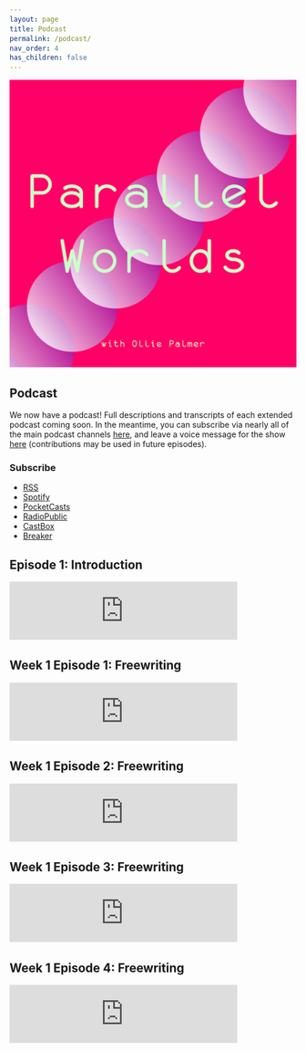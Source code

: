 ```yaml
---
layout: page
title: Podcast
permalink: /podcast/
nav_order: 4
has_children: false
---
```


[![](/assets/parallel-worlds-cover.png)](https://anchor.fm/olliepalmer)

## Podcast

We now have a podcast! Full descriptions and transcripts of each extended podcast coming soon. In the meantime, you can subscribe via nearly all of the main podcast channels [here](https://anchor.fm/olliepalmer), and leave a voice message for the show [here](https://anchor.fm/olliepalmer/message) (contributions may be used in future episodes).

### Subscribe

- [RSS](https://anchor.fm/s/1884b008/podcast/rss)
- [Spotify](https://open.spotify.com/show/3L3RhKaoqQZoU9fIcLuZjz)
- [PocketCasts](https://pca.st/ha20534r)
- [RadioPublic](https://radiopublic.com/parallel-worlds-WzVy1K)
- [CastBox](https://castbox.fm/channel/id2710471?utm_source=podcaster&utm_medium=dlink&utm_campaign=c_2710471&utm_content=Parallel%20Worlds-CastBox_FM)
- [Breaker](https://www.breaker.audio/parallel-worlds)


## Episode 1: Introduction

<iframe src="https://anchor.fm/olliepalmer/embed/episodes/Introduction-ebsm8j/a-a1p5e2i" height="102px" width="400px" frameborder="0" scrolling="no"></iframe>

## Week 1 Episode 1: Freewriting

<iframe src="https://anchor.fm/olliepalmer/embed/episodes/Week-1-Episode-1-Freewriting-ebua3i/a-a1p671f" height="102px" width="400px" frameborder="0" scrolling="no"></iframe>

## Week 1 Episode 2: Freewriting

<iframe src="https://anchor.fm/olliepalmer/embed/episodes/Week-1-Episode-2-Freewriting-ebuahi/a-a1p69v5" height="102px" width="400px" frameborder="0" scrolling="no"></iframe>

## Week 1 Episode 3: Freewriting

<iframe src="https://anchor.fm/olliepalmer/embed/episodes/Week-1-Episode-3-Freewriting-ebubfh/a-a1p6dlb" height="102px" width="400px" frameborder="0" scrolling="no"></iframe>

## Week 1 Episode 4: Freewriting

<iframe src="https://anchor.fm/olliepalmer/embed/episodes/Week-1-Episode-4-Freewriting-ebubvn/a-a1p6hpo" height="102px" width="400px" frameborder="0" scrolling="no"></iframe>
